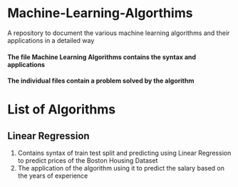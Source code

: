 # Machine-Learning-Algorthims
A repository to document the various machine learning algorithms and their applications in a detailed way

#### The file Machine Learning Algorithms contains the syntax and applications 
#### The individual files contain a problem solved by the algorithm

# List of Algorithms
## Linear Regression 
1. Contains syntax of train test split and predicting using Linear Regression to predict prices of the Boston Housing Dataset
2. The application of the algorithm using it to predict the salary based on the years of experience

